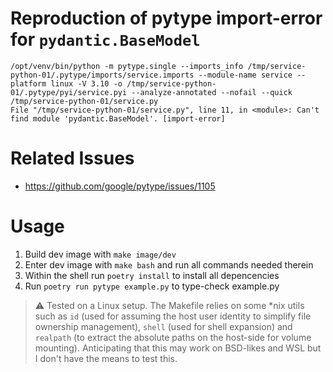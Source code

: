# Reproduction of pytype import-error for `pydantic.BaseModel`

```
/opt/venv/bin/python -m pytype.single --imports_info /tmp/service-python-01/.pytype/imports/service.imports --module-name service --platform linux -V 3.10 -o /tmp/service-python-01/.pytype/pyi/service.pyi --analyze-annotated --nofail --quick /tmp/service-python-01/service.py
File "/tmp/service-python-01/service.py", line 11, in <module>: Can't find module 'pydantic.BaseModel'. [import-error]
```

# Related Issues

- https://github.com/google/pytype/issues/1105

# Usage

1. Build dev image with `make image/dev`
2. Enter dev image with `make bash` and run all commands needed therein
3. Within the shell run `poetry install` to install all depencencies
4. Run `poetry run pytype example.py` to type-check example.py

> :warning: Tested on a Linux setup. The Makefile relies on some *nix utils such as `id` (used for assuming the host user identity to simplify file ownership management), `shell` (used for shell expansion) and `realpath` (to extract the absolute paths on the host-side for volume mounting). Anticipating that this may work on BSD-likes and WSL but I don't have the means to test this.
